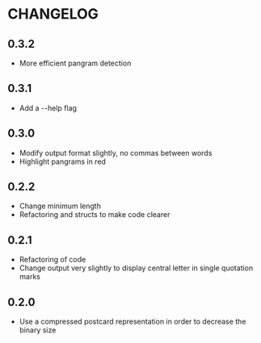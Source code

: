 # CHANGELOG

## 0.3.2

- More efficient pangram detection

## 0.3.1

- Add a --help flag

## 0.3.0

- Modify output format slightly, no commas between words
- Highlight pangrams in red

## 0.2.2

- Change minimum length
- Refactoring and structs to make code clearer

## 0.2.1

- Refactoring of code
- Change output very slightly to display central letter in single quotation marks

## 0.2.0

- Use a compressed postcard representation in order to decrease the binary size
